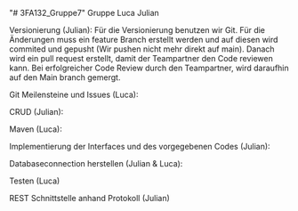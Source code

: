 "# 3FA132_Gruppe7" 
Gruppe Luca Julian

Versionierung (Julian): 
  Für die Versionierung benutzen wir Git.
  Für die Änderungen muss ein feature Branch erstellt werden und auf diesen wird commited und gepusht (Wir pushen nicht mehr direkt auf main).
  Danach wird ein pull request erstellt, damit der Teampartner den Code reviewen kann. Bei erfolgreicher Code Review durch den Teampartner, wird
  daraufhin auf den Main branch gemergt.

Git Meilensteine und Issues (Luca):

CRUD (Julian):

Maven (Luca):

Implementierung der Interfaces und des vorgegebenen Codes (Julian):

Databaseconnection herstellen (Julian & Luca):

Testen (Luca)

REST Schnittstelle anhand Protokoll (Julian)


